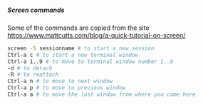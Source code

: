 ##### Screen commands

Some of the commands are copied from the site https://www.mattcutts.com/blog/a-quick-tutorial-on-screen/

```sh
screen -S sessionname # to start a new session
Ctrl-a c # to start a new terminal window
Ctrl-a 1..9 # to move to terminal window number 1..9
-d # to detach
-R # to reattach
Ctrl-a n # to move to next window
Ctrl-a p # to move to previous window
Ctrl-a a # to move the last window from where you came here

```
